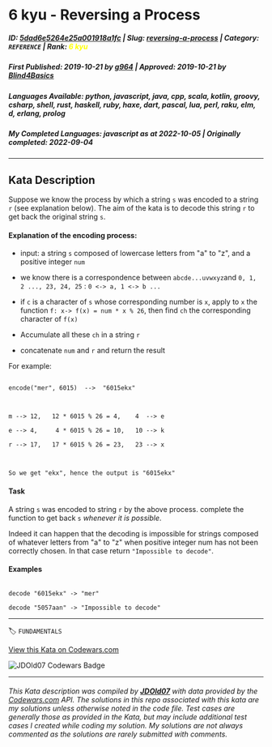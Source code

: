 # 6 kyu - Reversing a Process

##### **ID**: [5dad6e5264e25a001918a1fc](https://www.codewars.com/kata/5dad6e5264e25a001918a1fc) | **Slug**: [reversing-a-process](https://www.codewars.com/kata/5dad6e5264e25a001918a1fc) | **Category**: `REFERENCE` | **Rank**: <span style="color:yellow">6 kyu</span>

##### **First Published**: 2019-10-21 ***by*** [g964](https://www.codewars.com/users/g964) | **Approved**: 2019-10-21 ***by*** [Blind4Basics](https://www.codewars.com/users/Blind4Basics)

##### **Languages Available**: python, javascript, java, cpp, scala, kotlin, groovy, csharp, shell, rust, haskell, ruby, haxe, dart, pascal, lua, perl, raku, elm, d, erlang, prolog

##### **My Completed Languages**: javascript ***as at*** 2022-10-05 | **Originally completed**: 2022-09-04

---

## Kata Description


Suppose we know the process by which a string `s` was encoded to a string `r` (see explanation below). The aim of the kata is to decode this string `r` to get back the original string `s`.





#### Explanation of the encoding process:



- input: a string `s` composed of lowercase letters from "a" to "z", and a positive integer `num`

- we know there is a correspondence between `abcde...uvwxyz`and `0, 1, 2 ..., 23, 24, 25` : `0 <-> a, 1 <-> b ...`

- if `c` is a character of `s` whose corresponding number is `x`, apply to `x` the function `f: x-> f(x) = num * x % 26`, then find `ch` the corresponding character of `f(x)`

- Accumulate all these `ch` in a string `r`

- concatenate `num` and `r` and return the result



For example:



```

encode("mer", 6015)  -->  "6015ekx"



m --> 12,   12 * 6015 % 26 = 4,    4  --> e

e --> 4,     4 * 6015 % 26 = 10,   10 --> k

r --> 17,   17 * 6015 % 26 = 23,   23 --> x



So we get "ekx", hence the output is "6015ekx"

```





#### Task



A string `s` was encoded to string `r` by the above process. complete the function to get back `s` *whenever it is possible*.



Indeed it can happen that the decoding is impossible for strings composed of whatever letters from "a" to "z" when positive integer num has not been correctly chosen. In that case return `"Impossible to decode"`.





#### Examples



```

decode "6015ekx" -> "mer"

decode "5057aan" -> "Impossible to decode"

```



---


🏷 `FUNDAMENTALS`


[View this Kata on Codewars.com](https://www.codewars.com/kata/5dad6e5264e25a001918a1fc)

![](https://www.codewars.com/users/jdold07/badges/large "JDOld07 Codewars Badge")

---

###### *This Kata description was compiled by [**JDOld07**](https://tpstech.dev) with data provided by the [Codewars.com](https://www.codewars.com) API.  The solutions in this repo associated with this kata are my solutions unless otherwise noted in the code file.  Test cases are generally those as provided in the Kata, but may include additional test cases I created while coding my solution.  My solutions are not always commented as the solutions are rarely submitted with comments.*
